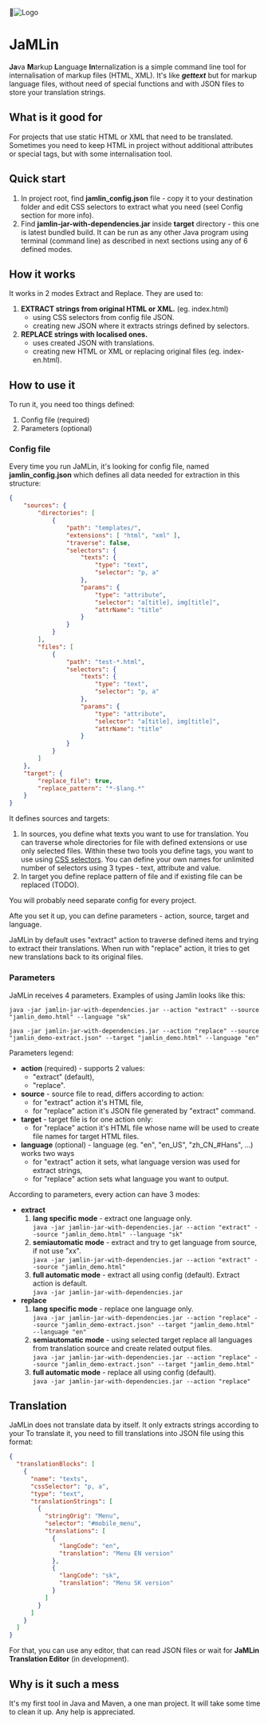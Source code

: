 ![Logo](./jamlin_logo.svg)

# JaMLin
**Ja**va **M**arkup **L**anguage **In**ternalization is a simple command line tool for internalisation of markup files (HTML, XML). It's like **_gettext_** but for markup language files, without need of special functions and with JSON files to store your translation strings.


## What is it good for
For projects that use static HTML or XML that need to be translated. Sometimes you need to keep HTML in project without additional attributes or special tags, but with some internalisation tool.


## Quick start
1. In project root, find **jamlin_config.json** file - copy it to your destination folder and edit CSS selectors to extract what you need (seel Config section for more info).
2. Find **jamlin-jar-with-dependencies.jar** inside **target** directory - this one is latest bundled build. It can be run as any other Java program using terminal (command line) as described in next sections using any of 6 defined modes.


## How it works
It works in 2 modes Extract and Replace. They are used to:

1. **EXTRACT strings from original HTML or XML.** (eg. index.html)
	* using CSS selectors from config file JSON.
	* creating new JSON where it extracts strings defined by selectors.
2. **REPLACE strings with localised ones.**
	* uses created JSON with translations.
	* creating new HTML or XML or replacing original files (eg. index-en.html).


## How to use it
To run it, you need too things defined:
1. Config file (required)
2. Parameters (optional)


### Config file
Every time you run JaMLin, it's looking for config file, named **jamlin_config.json** which defines all data needed for extraction in this structure:
```json
{
	"sources": {
		"directories": [
			{
				"path": "templates/",
				"extensions": [ "html", "xml" ],
				"traverse": false,
				"selectors": {
					"texts": {
						"type": "text",
						"selector": "p, a"
					},
					"params": {
						"type": "attribute",
						"selector": "a[title], img[title]",
						"attrName": "title"
					}
				}
			}
		],
		"files": [
			{
				"path": "test-*.html",
				"selectors": {
					"texts": {
						"type": "text",
						"selector": "p, a"
					},
					"params": {
						"type": "attribute",
						"selector": "a[title], img[title]",
						"attrName": "title"
					}
				}
			}
		]
	},
	"target": {
		"replace_file": true,
		"replace_pattern": "*-$lang.*"
	}
}
```
It defines sources and targets:
1. In sources, you define what texts you want to use for translation. You can traverse whole directories for file with defined extensions or use only selected files. Within these two tools you define tags, you want to use using [CSS selectors](https://developer.mozilla.org/en-US/docs/Learn/CSS/Introduction_to_CSS/Selectors). You can define your own names for unlimited number of selectors using 3 types - text, attribute and value.
2. In target you define replace pattern of file and if existing file can be replaced (TODO).

You will probably need separate config for every project.

Afte you set it up, you can define parameters - action, source, target and language.

JaMLin by default uses "extract" action to traverse defined items and trying to extract their translations. When run with "replace" action, it tries to get new translations back to its original files.

### Parameters
JaMLin receives 4 parameters. Examples of using Jamlin looks like this:

`java -jar jamlin-jar-with-dependencies.jar
	--action "extract"
	--source "jamlin_demo.html"
	--language "sk"`

`java -jar jamlin-jar-with-dependencies.jar
	--action "replace"
	--source "jamlin_demo-extract.json"
	--target "jamlin_demo.html"
	--language "en"`

Parameters legend:

* **action** (required) - supports 2 values:
	* "extract" (default),
	* "replace".
* **source** - source file to read, differs according to action:
	* for "extract" action it's HTML file,
	* for "replace" action it's JSON file generated by "extract" command.
* **target** - target file is for one action only:
	* for "replace" action it's HTML file whose name will be used to create file names for target HTML files.
* **language** (optional) - language (eg. "en", "en\_US", "zh\_CN_#Hans", ...) works two ways
	* for "extract" action it sets, what language version was used for extract strings,
	* for "replace" action sets what language you want to output.

According to parameters, every action can have 3 modes:

* **extract**
	1. **lang specific mode** - extract one language only. <br/>
	`java -jar jamlin-jar-with-dependencies.jar --action "extract" --source "jamlin_demo.html" --language "sk"`
	2. **semiautomatic mode** - extract and try to get language from source, if not use "xx". <br/>
	`java -jar jamlin-jar-with-dependencies.jar --action "extract" --source "jamlin_demo.html"`
	3. **full automatic mode** - extract all using config (default). Extract action is default. <br/>
	`java -jar jamlin-jar-with-dependencies.jar`
* **replace**
	1. **lang specific mode** - replace one language only. <br/>
	`java -jar jamlin-jar-with-dependencies.jar --action "replace" --source "jamlin_demo-extract.json" --target "jamlin_demo.html" --language "en"`
	2. **semiautomatic mode** - using selected target replace all languages from translation source and create related output files. <br/>
	`java -jar jamlin-jar-with-dependencies.jar --action "replace" --source "jamlin_demo-extract.json" --target "jamlin_demo.html"`
	3. **full automatic mode** - replace all using config (default). <br/>
	`java -jar jamlin-jar-with-dependencies.jar --action "replace"`


## Translation
JaMLin does not translate data by itself. It only extracts strings according to your  To translate it, you need to fill translations into JSON file using this format:
```json
{
  "translationBlocks": [
    {
      "name": "texts",
      "cssSelector": "p, a",
      "type": "text",
      "translationStrings": [
        {
          "stringOrig": "Menu",
          "selector": "#mobile_menu",
          "translations": [
            {
              "langCode": "en",
              "translation": "Menu EN version"
            },
            {
              "langCode": "sk",
              "translation": "Menu SK version"
            }
          ]
        }
      ]
    }
  ]
}
```
For that, you can use any editor, that can read JSON files or wait for **JaMLin Translation Editor** (in development).

## Why is it such a mess
It's my first tool in Java and Maven, a one man project. It will take some time to clean it up. Any help is appreciated.
